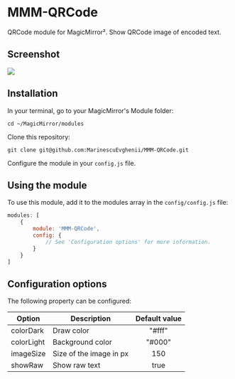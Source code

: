 # MMM-QRCode
QRCode module for MagicMirror². Show QRCode image of encoded text.

## Screenshot
![](.github/example.png)

## Installation

In your terminal, go to your MagicMirror's Module folder:
````
cd ~/MagicMirror/modules
````

Clone this repository:
````
git clone git@github.com:MarinescuEvghenii/MMM-QRCode.git
````

Configure the module in your `config.js` file.

## Using the module

To use this module, add it to the modules array in the `config/config.js` file:
````javascript
modules: [
	{
		module: 'MMM-QRCode',
		config: {
			// See 'Configuration options' for more information.
		}
	}
]
````

## Configuration options

The following property can be configured:

| Option     | Description             | Default value |
| -----------|-------------------------|:-------------:|
| colorDark  | Draw color              | "#fff"        |
| colorLight | Background color        | "#000"        |
| imageSize  | Size of the image in px | 150           |
| showRaw    | Show raw text       | true          |
